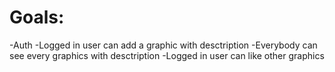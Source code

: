 # Goals: 
-Auth
-Logged in user can add a graphic with desctription
-Everybody can see every graphics with desctription
-Logged in user can like other graphics
